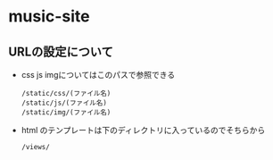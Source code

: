 # music-site

## URLの設定について
* css js imgについてはこのパスで参照できる
    ```
    /static/css/(ファイル名)
    /static/js/(ファイル名)
    /static/img/(ファイル名)
    ```

* html のテンプレートは下のディレクトリに入っているのでそちらから
    ```
    /views/
    ```

